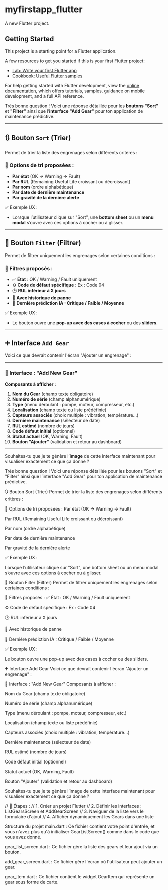 # myfirstapp_flutter

A new Flutter project.

## Getting Started

This project is a starting point for a Flutter application.

A few resources to get you started if this is your first Flutter project:

- [Lab: Write your first Flutter app](https://docs.flutter.dev/get-started/codelab)
- [Cookbook: Useful Flutter samples](https://docs.flutter.dev/cookbook)

For help getting started with Flutter development, view the
[online documentation](https://docs.flutter.dev/), which offers tutorials,
samples, guidance on mobile development, and a full API reference.


Très bonne question ! Voici une réponse détaillée pour les **boutons "Sort"** et **"Filter"** ainsi que l’**interface "Add Gear"** pour ton application de maintenance prédictive.

---

## 🔃 **Bouton `Sort`** (Trier)

Permet de trier la liste des engrenages selon différents critères :

### 🔽 Options de tri proposées :

* **Par état** (OK → Warning → Fault)
* **Par RUL** (Remaining Useful Life croissant ou décroissant)
* **Par nom** (ordre alphabétique)
* **Par date de dernière maintenance**
* **Par gravité de la dernière alerte**

✅ Exemple UX :

* Lorsque l’utilisateur clique sur "Sort", une **bottom sheet** ou un **menu modal** s’ouvre avec ces options à cocher ou à glisser.

---

## 🧪 **Bouton `Filter`** (Filtrer)

Permet de filtrer uniquement les engrenages selon certaines conditions :

### 🧰 Filtres proposés :

* ✅ **État** : OK / Warning / Fault uniquement
* ⚙️ **Code de défaut spécifique** : Ex : Code 04
* 🕒 **RUL inférieur à X jours**
* 📅 **Avec historique de panne**
* 🧠 **Dernière prédiction IA : Critique / Faible / Moyenne**

✅ Exemple UX :

* Le bouton ouvre une **pop-up avec des cases à cocher** ou des **sliders**.

---

## ➕ Interface `Add Gear`

Voici ce que devrait contenir l'écran "Ajouter un engrenage" :

---

### 📱 Interface : **"Add New Gear"**

**Composants à afficher :**

1. **Nom du Gear** (champ texte obligatoire)
2. **Numéro de série** (champ alphanumérique)
3. **Type** (menu déroulant : pompe, moteur, compresseur, etc.)
4. **Localisation** (champ texte ou liste prédéfinie)
5. **Capteurs associés** (choix multiple : vibration, température…)
6. **Dernière maintenance** (sélecteur de date)
7. **RUL estimé** (nombre de jours)
8. **Code défaut initial** (optionnel)
9. **Statut actuel** (OK, Warning, Fault)
10. **Bouton "Ajouter"** (validation et retour au dashboard)

---

Souhaites-tu que je te génère l’**image** de cette interface maintenant pour visualiser exactement ce que ça donne ?

Très bonne question ! Voici une réponse détaillée pour les boutons "Sort" et "Filter" ainsi que l’interface "Add Gear" pour ton application de maintenance prédictive.

🔃 Bouton Sort (Trier)
Permet de trier la liste des engrenages selon différents critères :

🔽 Options de tri proposées :
Par état (OK → Warning → Fault)

Par RUL (Remaining Useful Life croissant ou décroissant)

Par nom (ordre alphabétique)

Par date de dernière maintenance

Par gravité de la dernière alerte

✅ Exemple UX :

Lorsque l’utilisateur clique sur "Sort", une bottom sheet ou un menu modal s’ouvre avec ces options à cocher ou à glisser.

🧪 Bouton Filter (Filtrer)
Permet de filtrer uniquement les engrenages selon certaines conditions :

🧰 Filtres proposés :
✅ État : OK / Warning / Fault uniquement

⚙️ Code de défaut spécifique : Ex : Code 04

🕒 RUL inférieur à X jours

📅 Avec historique de panne

🧠 Dernière prédiction IA : Critique / Faible / Moyenne

✅ Exemple UX :

Le bouton ouvre une pop-up avec des cases à cocher ou des sliders.

➕ Interface Add Gear
Voici ce que devrait contenir l'écran "Ajouter un engrenage" :

📱 Interface : "Add New Gear"
Composants à afficher :

Nom du Gear (champ texte obligatoire)

Numéro de série (champ alphanumérique)

Type (menu déroulant : pompe, moteur, compresseur, etc.)

Localisation (champ texte ou liste prédéfinie)

Capteurs associés (choix multiple : vibration, température…)

Dernière maintenance (sélecteur de date)

RUL estimé (nombre de jours)

Code défaut initial (optionnel)

Statut actuel (OK, Warning, Fault)

Bouton "Ajouter" (validation et retour au dashboard)

Souhaites-tu que je te génère l’image de cette interface maintenant pour visualiser exactement ce que ça donne ?

// 🎯 Étapes :
// 1. Créer un projet Flutter
// 2. Définir les interfaces : ListGearsScreen et AddGearScreen
// 3. Naviguer de la liste vers le formulaire d'ajout
// 4. Afficher dynamiquement les Gears dans une liste


Structure du projet
main.dart : Ce fichier contient votre point d'entrée, et vous n'avez plus qu'à initialiser GearListScreen() comme dans le code que vous avez donné.

gear_list_screen.dart : Ce fichier gère la liste des gears et leur ajout via un bouton.

add_gear_screen.dart : Ce fichier gère l'écran où l'utilisateur peut ajouter un gear.

gear_item.dart : Ce fichier contient le widget GearItem qui représente un gear sous forme de carte.